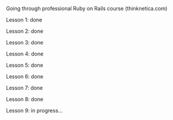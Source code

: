 Going through professional Ruby on Rails course (thinknetica.com)

Lesson 1: done

Lesson 2: done

Lesson 3: done

Lesson 4: done

Lesson 5: done

Lesson 6: done

Lesson 7: done

Lesson 8: done

Lesson 9: in progress...